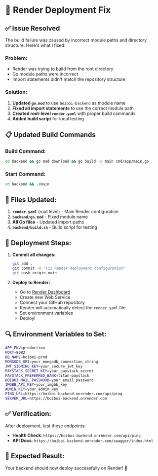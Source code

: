 # 🚀 Render Deployment Fix

## ✅ **Issue Resolved**

The build failure was caused by incorrect module paths and directory structure. Here's what I fixed:

### **Problem:**
- Render was trying to build from the root directory
- Go module paths were incorrect
- Import statements didn't match the repository structure

### **Solution:**
1. **Updated `go.mod`** to use `boiboi-backend` as module name
2. **Fixed all import statements** to use the correct module path
3. **Created root-level `render.yaml`** with proper build commands
4. **Added build script** for local testing

## 📋 **Updated Build Commands**

### **Build Command:**
```bash
cd backend && go mod download && go build -o main cmd/app/main.go
```

### **Start Command:**
```bash
cd backend && ./main
```

## 🔧 **Files Updated:**

1. **`render.yaml`** (root level) - Main Render configuration
2. **`backend/go.mod`** - Fixed module name
3. **All Go files** - Updated import paths
4. **`backend/build.sh`** - Build script for testing

## 🚀 **Deployment Steps:**

1. **Commit all changes:**
   ```bash
   git add .
   git commit -m "Fix Render deployment configuration"
   git push origin main
   ```

2. **Deploy to Render:**
   - Go to [Render Dashboard](https://dashboard.render.com)
   - Create new Web Service
   - Connect your GitHub repository
   - Render will automatically detect the `render.yaml` file
   - Set environment variables
   - Deploy!

## 🔍 **Environment Variables to Set:**

```bash
APP_ENV=production
PORT=8082
DB_NAME=boiboi-prod
MONGODB_URI=your_mongodb_connection_string
JWT_SIGNING_KEY=your_secure_jwt_key
PAYSTACK_SECRET_KEY=your_paystack_secret
PAYSTACK_PREFERRED_BANK=titan-paystack
BOIBOI_MAIL_PASSWORD=your_email_password
IMGBB_API_KEY=your_imgbb_key
ADMIN_KEY=your_admin_key
PING_URL=https://boiboi-backend.onrender.com/api/ping
SERVER_URL=https://boiboi-backend.onrender.com
```

## ✅ **Verification:**

After deployment, test these endpoints:
- **Health Check**: `https://boiboi-backend.onrender.com/api/ping`
- **API Docs**: `https://boiboi-backend.onrender.com/swagger/index.html`

## 🎯 **Expected Result:**

Your backend should now deploy successfully on Render! 🚀

